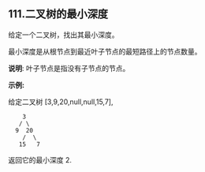 ## 111.二叉树的最小深度

给定一个二叉树，找出其最小深度。

最小深度是从根节点到最近叶子节点的最短路径上的节点数量。

**说明**: 叶子节点是指没有子节点的节点。

**示例:**

给定二叉树 [3,9,20,null,null,15,7],

        3
       / \
      9  20
        /  \
       15   7
返回它的最小深度  2.
